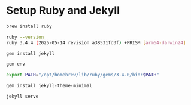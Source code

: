 Setup Ruby and Jekyll
==================

```sh
brew install ruby

ruby --version
ruby 3.4.4 (2025-05-14 revision a38531fd3f) +PRISM [arm64-darwin24]

gem install jekyll

gem env

export PATH="/opt/homebrew/lib/ruby/gems/3.4.0/bin:$PATH"

gem install jekyll-theme-minimal

jekyll serve
```
